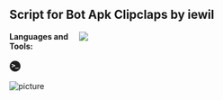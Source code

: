 <h2> Script for Bot Apk Clipclaps by <b>iewil</b></h2>
<img align='right' src="https://github-readme-stats.vercel.app/api?username=iewilmaestro&show_icons=true&theme=algolia" width="380">


**Languages and Tools:** <br /><br />
<code><img height="20" src="https://raw.githubusercontent.com/github/explore/80688e429a7d4ef2fca1e82350fe8e3517d3494d/topics/terminal/terminal.png"></code>
<br />

![picture](https://raw.githubusercontent.com/saadeghi/saadeghi/master/dino.gif)
